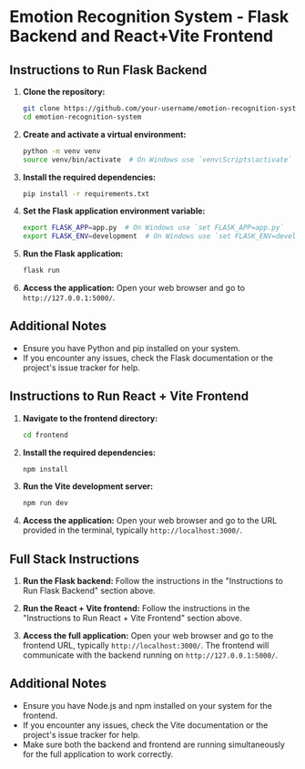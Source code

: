 # Emotion Recognition System - Flask Backend and React+Vite Frontend

## Instructions to Run Flask Backend

1. **Clone the repository:**
    ```bash
    git clone https://github.com/your-username/emotion-recognition-system.git
    cd emotion-recognition-system
    ```

2. **Create and activate a virtual environment:**
    ```bash
    python -m venv venv
    source venv/bin/activate  # On Windows use `venv\Scripts\activate`
    ```

3. **Install the required dependencies:**
    ```bash
    pip install -r requirements.txt
    ```

4. **Set the Flask application environment variable:**
    ```bash
    export FLASK_APP=app.py  # On Windows use `set FLASK_APP=app.py`
    export FLASK_ENV=development  # On Windows use `set FLASK_ENV=development`
    ```

5. **Run the Flask application:**
    ```bash
    flask run
    ```

6. **Access the application:**
    Open your web browser and go to `http://127.0.0.1:5000/`.

## Additional Notes

- Ensure you have Python and pip installed on your system.
- If you encounter any issues, check the Flask documentation or the project's issue tracker for help.

## Instructions to Run React + Vite Frontend

1. **Navigate to the frontend directory:**
    ```bash
    cd frontend
    ```

2. **Install the required dependencies:**
    ```bash
    npm install
    ```

3. **Run the Vite development server:**
    ```bash
    npm run dev
    ```

4. **Access the application:**
    Open your web browser and go to the URL provided in the terminal, typically `http://localhost:3000/`.

## Full Stack Instructions

1. **Run the Flask backend:**
    Follow the instructions in the "Instructions to Run Flask Backend" section above.

2. **Run the React + Vite frontend:**
    Follow the instructions in the "Instructions to Run React + Vite Frontend" section above.

3. **Access the full application:**
    Open your web browser and go to the frontend URL, typically `http://localhost:3000/`. The frontend will communicate with the backend running on `http://127.0.0.1:5000/`.

## Additional Notes

- Ensure you have Node.js and npm installed on your system for the frontend.
- If you encounter any issues, check the Vite documentation or the project's issue tracker for help.
- Make sure both the backend and frontend are running simultaneously for the full application to work correctly.
